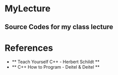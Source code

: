 # MyLecture
## Source Codes for my class lecture

# References
- ** Teach Yourself C++ - Herbert Schildt **
- ** C++ How to Program - Deitel & Deitel **
